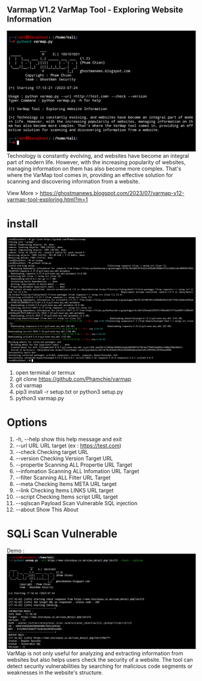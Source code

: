 
<h2>Varmap V1.2
VarMap Tool - Exploring Website Information</h2>
<img src="https://raw.githubusercontent.com/Phamchie/varmap/main/Screenshot_2023-07-25-00-13-29-11.jpg">
Technology is constantly evolving, and websites have become an integral part of modern life. However, with the increasing popularity of websites, managing information on them has also become more complex. That's where the VarMap tool comes in, providing an effective solution for scanning and discovering information from a website.

View More > https://ghostmanews.blogspot.com/2023/07/varmap-v12-varmap-tool-exploring.html?m=1 

# install
<img src="https://github.com/Phamchie/varmap/blob/main/Screenshot_2023-07-25-00-25-11-70.jpg?raw=true">

1. open terminal or termux
2. git clone https://github.com/Phamchie/varmap
3. cd varmap
4. pip3 install -r setup.txt or python3 setup.py
5. python3 varmap.py

# Options
1. -h, --help    show this help message and exit
2. --url URL     URL target (ex : https://test.com)
3. --check       Checking target URL
4. --version     Checking Version Target URL
5. --propertie   Scanning ALL Propertie URL Target
6. --infomation  Scanning ALL Infomation URL Target
7. --filter      Scanning ALL Filter URL Target
8. --meta        Checking Items META URL target
9. --link        Checking Items LINKS URL target
10. --script      Checking Items script URL target
11. --sqlscan     Payload Scan Vulnerable SQL injection
12. --about       Show This About

# SQLi Scan Vulnerable
Demo : 
<img src="https://raw.githubusercontent.com/Phamchie/varmap/main/Screenshot_2023-07-25-00-17-19-98.jpg">
VarMap is not only useful for analyzing and extracting information from websites but also helps users check the security of a website. The tool can detect security vulnerabilities by searching for malicious code segments or weaknesses in the website's structure.

